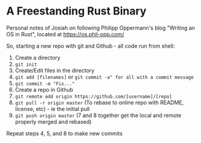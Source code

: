 # A Freestanding Rust Binary
Personal notes of Josiah on following Philipp Oppermann's blog "Writing an OS in Rust", located at https://os.phil-opp.com/

So, starting a new repo with git and Github - all code run from shell:
1. Create a directory
2. `git init`
3. Create/Edit files in the directory
4. `git add [filenames]` or `git commit -a" for all with a commit message`
5. `git commit -m "Fix..."`
6. Create a repo in Github
6. `git remote add origin https://github.com/[username]/[repo]`
7. `git pull -r origin master` (To rebase to online repo with README, license, etc) - ie the initial pull
8. `git push origin master` (7 and 8 together get the local and remote properly merged and rebased)

Repeat steps 4, 5, and 8 to make new commits
